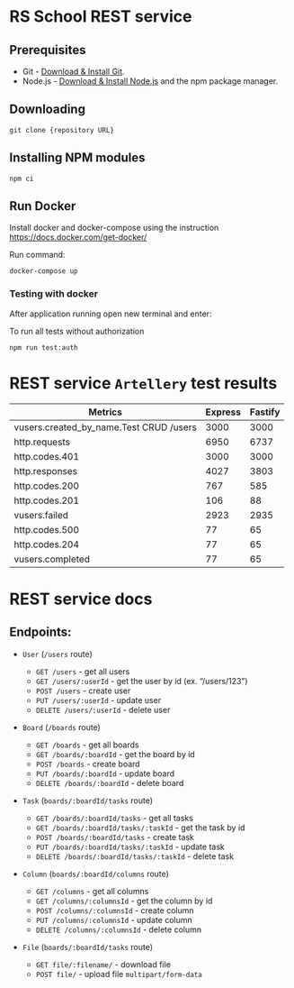 # RS School REST service

## Prerequisites

- Git - [Download & Install Git](https://git-scm.com/downloads).
- Node.js - [Download & Install Node.js](https://nodejs.org/en/download/) and the npm package manager.

## Downloading

```
git clone {repository URL}
```

## Installing NPM modules

```
npm ci
```

## Run Docker

Install docker and docker-compose using the instruction https://docs.docker.com/get-docker/

Run command:

```
docker-compose up
```

### Testing with docker

After application running open new terminal and enter:

To run all tests without authorization

```
npm run test:auth
```

# REST service `Artellery` test results

| Metrics                                 | Express | Fastify |
| --------------------------------------- | ------- | ------- |
| vusers.created_by_name.Test CRUD /users | 3000    | 3000    |
| http.requests                           | 6950    | 6737    |
| http.codes.401                          | 3000    | 3000    |
| http.responses                          | 4027    | 3803    |
| http.codes.200                          | 767     | 585     |
| http.codes.201                          | 106     | 88      |
| vusers.failed                           | 2923    | 2935    |
| http.codes.500                          | 77      | 65      |
| http.codes.204                          | 77      | 65      |
| vusers.completed                        | 77      | 65      |

# REST service docs

## Endpoints:

- `User` (`/users` route)

  - `GET /users` - get all users
  - `GET /users/:userId` - get the user by id (ex. “/users/123”)
  - `POST /users` - create user
  - `PUT /users/:userId` - update user
  - `DELETE /users/:userId` - delete user

- `Board` (`/boards` route)

  - `GET /boards` - get all boards
  - `GET /boards/:boardId` - get the board by id
  - `POST /boards` - create board
  - `PUT /boards/:boardId` - update board
  - `DELETE /boards/:boardId` - delete board

* `Task` (`boards/:boardId/tasks` route)

  - `GET /boards/:boardId/tasks` - get all tasks
  - `GET /boards/:boardId/tasks/:taskId` - get the task by id
  - `POST /boards/:boardId/tasks` - create task
  - `PUT /boards/:boardId/tasks/:taskId` - update task
  - `DELETE /boards/:boardId/tasks/:taskId` - delete task

* `Column` (`boards/:boardId/columns` route)

  - `GET /columns` - get all columns
  - `GET /columns/:columnsId` - get the column by id
  - `POST /columns/:columnsId` - create column
  - `PUT /columns/:columnsId` - update column
  - `DELETE /columns/:columnsId` - delete column

* `File` (`boards/:boardId/tasks` route)
  - `GET file/:filename/` - download file
  - `POST file/` - upload file `multipart/form-data`
